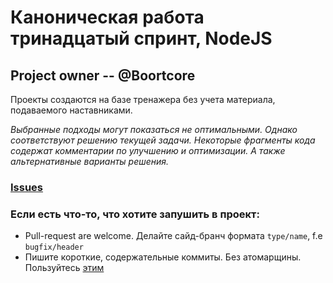 # Каноническая работа тринадцатый спринт, NodeJS

## Project owner -- @Boortcore

Проекты создаются на базе тренажера без учета материала, подаваемого наставниками.


*Выбранные подходы могут показаться не оптимальными. Однако соответствуют решению текущей задачи.
Некоторые фрагменты кода содержат комментарии по улучшению и оптимизации. А также альтернативные варианты решения.*


### [Issues](https://gitlab.com/pcr-web/canonical_ru-en_sprint13/-/issues)

### Если есть что-то, что хотите запушить в проект:
* Pull-request are welcome. Делайте сайд-бранч формата `type/name`, f.e `bugfix/header`
* Пишите короткие, содержательные коммиты. Без атомарщины. Пользуйтесь [этим](https://www.conventionalcommits.org/ru/v1.0.0-beta.4/)
